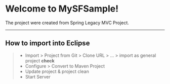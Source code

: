 Welcome to MySFSample!
===================


The project were created from Spring Legacy MVC Project.

----------


How to import into Eclipse
-------------
> - Import > Project from Git > Clone URL > ... > import as general project **check**
> - Configure > Convert to Maven Project
> - Update project & project clean
> - Start Server  
